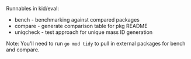 Runnables in kid/eval:

* bench - benchmarking against compared packages
* compare - generate comparison table for pkg README
* uniqcheck - test approach for unique mass ID generation

Note: You'll need to run `go mod tidy` to pull in external packages for bench and compare.
